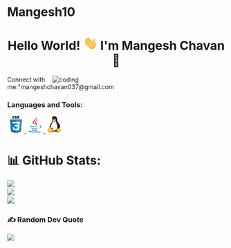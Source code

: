 # Mangesh10
<h1 align='center'> 
 Hello World! <img src="https://raw.githubusercontent.com/10adnan75/10adnan75/master/assets/hi.gif" width="33px">
 I'm Mangesh Chavan🌱</a>
</h1>
<img align = "right" alt="coding" width ="400" src="https://miro.medium.com/max/1360/0*7Q3yvSIv_t0ioJ-Z.gif"

<h3 align="left">Connect with me:"mangeshchavan037@gmail.com</h3>
<h3 align="left">Languages and Tools:</h3>
<p align="left"> <a href="https://www.w3schools.com/css/" target="_blank" rel="noreferrer"> <img src="https://raw.githubusercontent.com/devicons/devicon/master/icons/css3/css3-original-wordmark.svg" alt="css3" width="40" height="40"/> </a> <a href="https://www.java.com" target="_blank" rel="noreferrer"> <img src="https://raw.githubusercontent.com/devicons/devicon/master/icons/java/java-original.svg" alt="java" width="40" height="40"/> </a> <a href="https://www.linux.org/" target="_blank" rel="noreferrer"> <img src="https://raw.githubusercontent.com/devicons/devicon/master/icons/linux/linux-original.svg" alt="linux" width="40" height="40"/> </a> </p>


# 📊 GitHub Stats:
![](https://github-readme-stats.vercel.app/api?username=MangeshChavan10&theme=gotham&hide_border=false&include_all_commits=false&count_private=false)<br/>
![](https://github-readme-streak-stats.herokuapp.com/?user=MangeshChavan10&theme=gotham&hide_border=false)<br/>
![](https://github-readme-stats.vercel.app/api/top-langs/?username=MangeshChavan10&theme=gotham&hide_border=false&include_all_commits=false&count_private=false&layout=compact)

### ✍️ Random Dev Quote
![](https://quotes-github-readme.vercel.app/api?type=horizontal&theme=merko)

